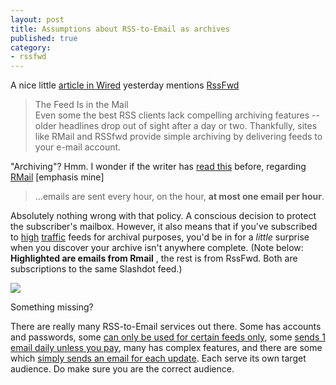 ```yaml
---
layout: post
title: Assumptions about RSS-to-Email as archives
published: true
category:
- rssfwd
---
```

A nice little [article in Wired](http://www.wired.com/news/technology/internet/0,72542-0.html?tw=rss.index) yesterday mentions [RssFwd](http://www.rssfwd.com/)

> The Feed Is in the Mail  
> Even some the best RSS clients lack compelling archiving features -- older headlines drop out of sight after a day or two. Thankfully, sites like RMail and RSSfwd provide simple archiving by delivering feeds to your e-mail account.

"Archiving"? Hmm. I wonder if the writer has [read this](http://www.kbcafe.com/juice/?guid=20050424102714) before, regarding [RMail](http://www.r-mail.org/) [emphasis mine]

> ...emails are sent every hour, on the hour, **at most one email per hour**.

Absolutely nothing wrong with that policy. A conscious decision to protect the subscriber's mailbox. However, it also means that if you've subscribed to [high](http://slashdot.org/) [traffic](http://digg.com/) feeds for archival purposes, you'd be in for a _little_ surprise when you discover your archive isn't anywhere complete. (Note below: **Highlighted are emails from Rmail** , the rest is from RssFwd. Both are subscriptions to the same Slashdot feed.)

[![](http://farm1.static.flickr.com/138/367945639_6108aff171.jpg)](http://www.flickr.com/photos/choonkeat/367945639/)

Something missing?

There are really many RSS-to-Email services out there. Some has accounts and passwords, some [can only be used for certain feeds only](http://www.feedburner.com/fb/a/publishers/emailsub), some [sends 1 email daily unless you pay](http://www.feedblitz.com/features.asp), many has complex features, and there are some which [simply sends an email for each update](http://www.rssfwd.com/). Each serve its own target audience. Do make sure you are the correct audience.

